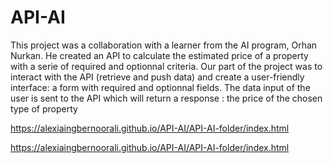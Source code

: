 # API-AI


This project was a collaboration with a learner from the AI program, Orhan Nurkan. He created an API to calculate the estimated price of a property with a serie of required and optionnal criteria. 
Our part of the project was to interact with the API (retrieve and push data) and create a user-friendly interface: a form with required and optionnal fields. The data input of the user is sent to the API which will return a response : the price of the chosen type of property

https://alexiaingbernoorali.github.io/API-AI/API-AI-folder/index.html

https://alexiaingbernoorali.github.io/API-AI/API-AI-folder/index.html

